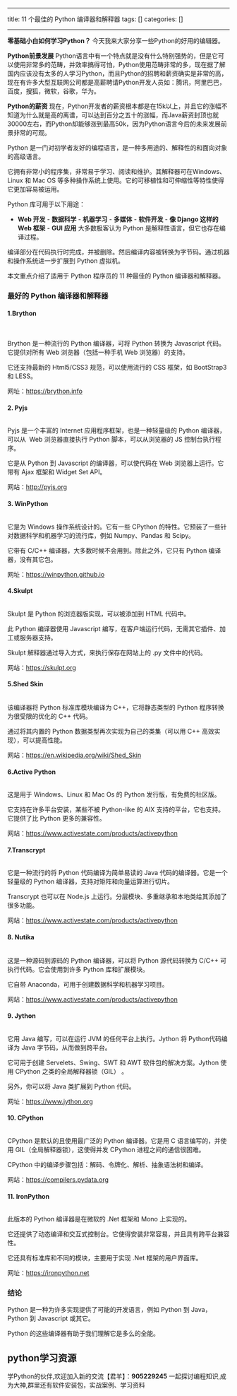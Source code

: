 
--- 
title:  11 个最佳的 Python 编译器和解释器 
tags: []
categories: [] 

---
**零基础小白如何学习Python？** 今天我来大家分享一些Python的好用的编辑器。

**Python前景发展** Python语言中有一个特点就是没有什么特别强势的，但是它可以使用非常多的范畴，并效率搞得可怕，Python使用范畴非常的多，现在据了解国内应该没有太多的人学习Python，而且Python的招聘和薪资确实是非常的高，现在有许多大型互联网公司都是高薪聘请Python开发人员如：腾讯，阿里巴巴，百度，搜狐，微软，谷歌，华为。

**Python的薪资** 现在，Python开发者的薪资根本都是在15k以上，并且它的涨幅不知道为什么就是高的离谱，可以达到百分之五十的涨幅，而Java薪资封顶也就30000左右，而Python却能够涨到最高50k，因为Python语言今后的未来发展前景非常的可观。  

Python 是一门对初学者友好的编程语言，是一种多用途的、解释性的和面向对象的高级语言。

它拥有非常小的程序集，非常易于学习、阅读和维护。其解释器可在Windows、Linux 和 Mac OS 等多种操作系统上使用。它的可移植性和可伸缩性等特性使得它更加容易被运用。



Python 库可用于以下用途：
-  **Web 开发** -  **数据科学** -  **机器学习** -  **多媒体** -  **软件开发** -  **像 Django 这样的 Web 框架** -  **GUI 应用** 
大多数极客认为 Python 是解释性语言，但它也存在编译过程。

编译部分在代码执行时完成，并被删除。然后编译内容被转换为字节码。通过机器和操作系统进一步扩展到 Python 虚拟机。

本文重点介绍了适用于 Python 程序员的 11 种最佳的 Python 编译器和解释器。

### 最好的 Python 编译器和解释器

#### 1.Brython

<img alt="" height="1" src="https://img-blog.csdnimg.cn/72e7561b05d343cf8c8eda64921db801.gif" width="1">

<img alt="" src="https://img-blog.csdnimg.cn/img_convert/6ba23aed177baa8930a1c71ff6298adb.png">

Brython 是一种流行的 Python 编译器，可将 Python 转换为 Javascript 代码。它提供对所有 Web 浏览器（包括一种手机 Web 浏览器）的支持。

它还支持最新的 Html5/CSS3 规范，可以使用流行的 CSS 框架，如 BootStrap3 和 LESS。

网址：https://brython.info

#### 2. Pyjs

<img alt="" src="https://img-blog.csdnimg.cn/img_convert/2120e7bd05ca6a342f99a4269be3be0b.png">

Pyjs 是一个丰富的 Internet 应用程序框架，也是一种轻量级的 Python 编译器，可以从  Web 浏览器直接执行 Python 脚本，可以从浏览器的 JS 控制台执行程序。

它是从 Python 到 Javascript 的编译器，可以使代码在 Web 浏览器上运行。它带有 Ajax 框架和 Widget Set API。

网站：http://pyjs.org

#### 3. WinPython

<img alt="" src="https://img-blog.csdnimg.cn/img_convert/8a6ff5542ce6c930aca3a910b931635f.png">

它是为 Windows 操作系统设计的。它有一些 CPython 的特性。它预装了一些针对数据科学和机器学习的流行库，例如 Numpy、Pandas 和 Scipy。

它带有 C/C++ 编译器，大多数时候不会用到。除此之外，它只有 Python 编译器，没有其它包。

网址：https://winpython.github.io

#### 4.Skulpt

<img alt="" src="https://img-blog.csdnimg.cn/img_convert/2d561190052451861e35c3d252365440.png">

Skulpt 是 Python 的浏览器版实现，可以被添加到 HTML 代码中。

此 Python 编译器使用 Javascript 编写，在客户端运行代码，无需其它插件、加工或服务器支持。

Skulpt 解释器通过导入方式，来执行保存在网站上的 .py 文件中的代码。

网站：https://skulpt.org

#### 5.Shed Skin

<img alt="" height="1" src="https://img-blog.csdnimg.cn/030aa0a392fe4b97b1ea0956cf530061.gif" width="1">

该编译器将 Python 标准库模块编译为 C++，它将静态类型的 Python 程序转换为很受限的优化的 C++ 代码。

通过将其内置的 Python 数据类型再次实现为自己的类集（可以用 C++ 高效实现），可以提高性能。

网站：https://en.wikipedia.org/wiki/Shed_Skin

#### 6.Active Python

<img alt="" src="https://img-blog.csdnimg.cn/img_convert/f5a02aa3ca55c3a5c499a82de856a5ec.png">

这是用于 Windows、Linux 和 Mac Os 的 Python 发行版，有免费的社区版。

它支持在许多平台安装，某些不被 Python-like 的 AIX 支持的平台，它也支持。它提供了比 Python 更多的兼容性。

网站：https://www.activestate.com/products/activepython

#### 7.Transcrypt

<img alt="" src="https://img-blog.csdnimg.cn/img_convert/0cd7e2afd7560be635677fac6d28a20d.png">

它是一种流行的将 Python 代码编译为简单易读的 Java 代码的编译器。它是一个轻量级的 Python 编译器，支持对矩阵和向量运算进行切片。

Transcrypt 也可以在 Node.js 上运行。分层模块、多重继承和本地类给其添加了很多功能。

网站：https://www.activestate.com/products/activepython

#### 8. Nutika

<img alt="" height="1" src="https://img-blog.csdnimg.cn/379b66c4887b446ea220eb9d761f5cd0.gif" width="1">

这是一种源码到源码的 Python 编译器，可以将 Python 源代码转换为 C/C++ 可执行代码。它会使用到许多 Python 库和扩展模块。

它自带 Anaconda，可用于创建数据科学和机器学习项目。

网站：https://www.activestate.com/products/activepython

#### 9. Jython

<img alt="" src="https://img-blog.csdnimg.cn/img_convert/917d081ccbcf9feb76e945b5f457ed7a.png">

它用 Java 编写，可以在运行 JVM 的任何平台上执行。Jython 将 Python代码编译为 Java 字节码，从而做到跨平台。

它可用于创建 Servelets、Swing、SWT 和 AWT 软件包的解决方案。Jython 使用 CPython 之类的全局解释器锁（GIL） 。

另外，你可以将 Java 类扩展到 Python 代码。

网址：https://www.jython.org

#### 10. CPython

<img alt="" src="https://img-blog.csdnimg.cn/img_convert/7a96b78f099be55b22864d046882e8da.png">

CPython 是默认的且使用最广泛的 Python 编译器。它是用 C 语言编写的，并使用 GIL（全局解释器锁），这使得并发 CPython 进程之间的通信很困难。

CPython 中的编译步骤包括：解码、令牌化、解析、抽象语法树和编译。

网站：https://compilers.pydata.org

#### 11. IronPython

<img alt="" src="https://img-blog.csdnimg.cn/img_convert/c4d695c44187e8369d3ddcd41bf8a2ef.png">

此版本的 Python 编译器是在微软的 .Net 框架和 Mono 上实现的。

它还提供了动态编译和交互式控制台。它使得安装非常容易，并且具有跨平台兼容性。

它还具有标准库和不同的模块，主要用于实现 .Net 框架的用户界面库。

网址：https://ironpython.net

### 结论

Python 是一种为许多实现提供了可能的开发语言，例如 Python 到 Java，Python 到 Javascript 或其它。

Python 的这些编译器有助于我们理解它是多么的全能。

## python学习资源

学Python的伙伴,欢迎加入新的交流【君羊】：**905229245** 一起探讨编程知识,成为大神,群里还有软件安装包，实战案例、学习资料
